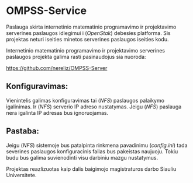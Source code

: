 OMPSS-Service
==============

Paslauga skirta internetinio matematinio programavimo ir projektavimo serverines paslaugos idiegimui i (*OpenStak*) debesies platforma.
Sis projektas neturi iseities minetos serverines paslaugos iseities kodu. 

Internetinio matematinio programavimo ir projektavimo serverines paslaugos projekta galima rasti pasinaudojus sia nuoroda:

https://github.com/nereliz/OMPSS-Server

Konfiguravimas:
--------------

Vienintelis galimas konfiguravimas tai (*NFS*) paslaugos palaikymo igalinimas. Ir (*NFS*) serverio IP adreso nustatymas. Jeigu (*NFS*)
paslauga nera igalinta IP adresas bus ignoruojamas.

Pastaba:
-------

Jeigu (*NFS*) sistemoje bus patalpinta rinkmena pavadinimu (*config.ini*) tada severines paslaugos konfiguracinis failas bus pakeistas naujuoju.
Tokiu budu bus galima suvienodinti visu darbiniu mazgu nustatymus.

Projektas reazlizuotas kaip dalis baigimojo magistraturos darbo Siauliu Universitete.